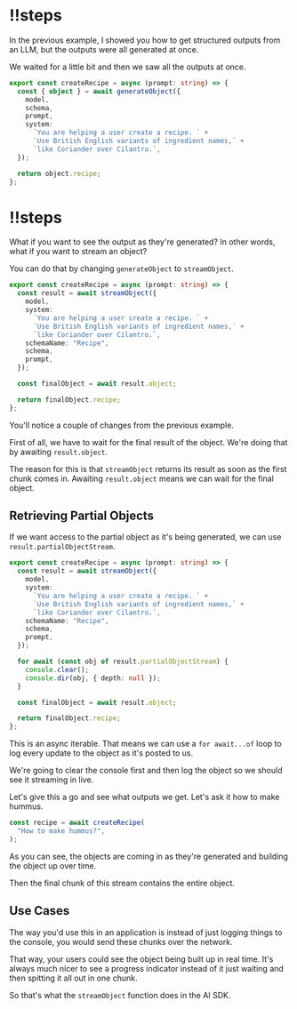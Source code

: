 <Scrollycoding>

# !!steps

In the previous example, I showed you how to get structured outputs from an LLM, but the outputs were all generated at once.

We waited for a little bit and then we saw all the outputs at once.

```ts ! example.ts
export const createRecipe = async (prompt: string) => {
  const { object } = await generateObject({
    model,
    schema,
    prompt,
    system:
      `You are helping a user create a recipe. ` +
      `Use British English variants of ingredient names,` +
      `like Coriander over Cilantro.`,
  });

  return object.recipe;
};
```

# !!steps

What if you want to see the output as they're generated? In other words, what if you want to stream an object?

You can do that by changing `generateObject` to `streamObject`.

```ts ! example.ts
export const createRecipe = async (prompt: string) => {
  const result = await streamObject({
    model,
    system:
      `You are helping a user create a recipe. ` +
      `Use British English variants of ingredient names,` +
      `like Coriander over Cilantro.`,
    schemaName: "Recipe",
    schema,
    prompt,
  });

  const finalObject = await result.object;

  return finalObject.recipe;
};
```

</Scrollycoding>

You'll notice a couple of changes from the previous example.

First of all, we have to wait for the final result of the object. We're doing that by awaiting `result.object`.

The reason for this is that `streamObject` returns its result as soon as the first chunk comes in. Awaiting `result.object` means we can wait for the final object.

## Retrieving Partial Objects

If we want access to the partial object as it's being generated, we can use `result.partialObjectStream`.

```ts
export const createRecipe = async (prompt: string) => {
  const result = await streamObject({
    model,
    system:
      `You are helping a user create a recipe. ` +
      `Use British English variants of ingredient names,` +
      `like Coriander over Cilantro.`,
    schemaName: "Recipe",
    schema,
    prompt,
  });

  for await (const obj of result.partialObjectStream) {
    console.clear();
    console.dir(obj, { depth: null });
  }

  const finalObject = await result.object;

  return finalObject.recipe;
};
```

This is an async iterable. That means we can use a `for await...of` loop to log every update to the object as it's posted to us.

We're going to clear the console first and then log the object so we should see it streaming in live.

Let's give this a go and see what outputs we get. Let's ask it how to make hummus.

```ts
const recipe = await createRecipe(
  "How to make hummus?",
);
```

As you can see, the objects are coming in as they're generated and building the object up over time.

Then the final chunk of this stream contains the entire object.

## Use Cases

The way you'd use this in an application is instead of just logging things to the console, you would send these chunks over the network.

That way, your users could see the object being built up in real time. It's always much nicer to see a progress indicator instead of it just waiting and then spitting it all out in one chunk.

So that's what the `streamObject` function does in the AI SDK.